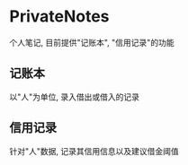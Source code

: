 # PrivateNotes

个人笔记, 目前提供"记账本", "信用记录"的功能


记账本
----------

以"人"为单位, 录入借出或借入的记录

信用记录
----------

针对"人"数据, 记录其信用信息以及建议借金阈值